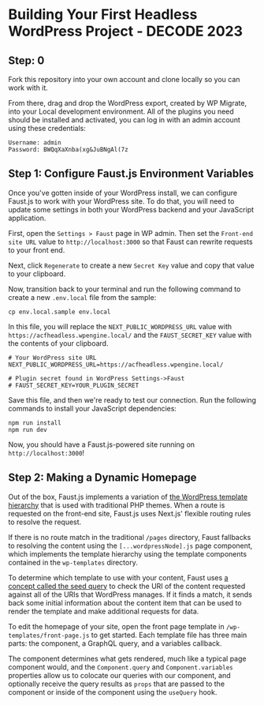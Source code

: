 # Building Your First Headless WordPress Project - DECODE 2023




## Step: 0
Fork this repository into your own account and clone locally so you can work with it.

From there, drag and drop the WordPress export, created by WP Migrate, into your Local development environment. All of the plugins you need should be installed and activated, you can log in with an admin account using these credentials:
```
Username: admin
Password: BWQqXaXnba(xg&JuBNgAl(7z
```

## Step 1: Configure Faust.js Environment Variables

Once you've gotten inside of your WordPress install, we can configure Faust.js to work with your WordPress site. To do that, you will need to update some settings in both your WordPress backend and your JavaScript application. 

First, open the `Settings > Faust` page in WP admin. Then set the `Front-end site URL` value to `http://localhost:3000` so that Faust can rewrite requests to your front end.

Next, click `Regenerate` to create a new `Secret Key` value and copy that value to your clipboard.

Now, transition back to your terminal and run the following command to create a new `.env.local` file from the sample:
```
cp env.local.sample env.local
```
 In this file, you will replace the `NEXT_PUBLIC_WORDPRESS_URL` value with `https://acfheadless.wpengine.local/` and the `FAUST_SECRET_KEY` value with the contents of your clipboard.

 ```
 # Your WordPress site URL
NEXT_PUBLIC_WORDPRESS_URL=https://acfheadless.wpengine.local/

# Plugin secret found in WordPress Settings->Faust
# FAUST_SECRET_KEY=YOUR_PLUGIN_SECRET
```

Save this file, and then we're ready to test our connection. Run the following commands to install your JavaScript dependencies:
```
npm run install
npm run dev
```

Now, you should have a Faust.js-powered site running on `http://localhost:3000`!

## Step 2: Making a Dynamic Homepage

Out of the box, Faust.js implements a variation of [the WordPress template hierarchy](https://faustjs.org/docs/templates) that is used with traditional PHP themes. When a route is requested on the front-end site, Faust.js uses Next.js' flexible routing rules to resolve the request. 

If there is no route match in the traditional `/pages` directory, Faust fallbacks to resolving the content using the `[...wordpressNode].js` page component, which implements the template hierarchy using the template components contained in the `wp-templates` directory. 

To determine which template to use with your content, Faust uses [a concept called the seed query](https://faustjs.org/docs/faustwp/seed-query) to check the URI of the content requested against all of the URIs that WordPress manages. If it finds a match, it sends back some initial information about the content item that can be used to render the template and make additional requests for data. 

To edit the homepage of your site, open the front page template in `/wp-templates/front-page.js` to get started. Each template file has three main parts: the component, a GraphQL query, and a variables callback.

The component determines what gets rendered, much like a typical page component would, and the `Component.query` and `Component.variables` properties allow us to colocate our queries with our component, and optionally receive the query results as `props` that are passed to the component or inside of the component using the `useQuery` hook.

